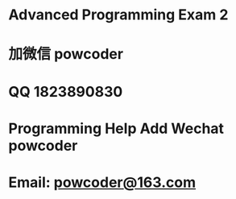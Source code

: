 # Advanced Programming Exam 2
# 加微信 powcoder

# QQ 1823890830

# Programming Help Add Wechat powcoder

# Email: powcoder@163.com

